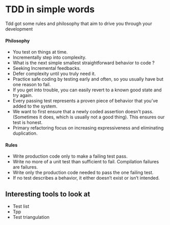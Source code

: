 # TDD in simple words
Tdd got some rules and philosophy that aim to drive you through your development
#### Philosophy
- You test on things at time.
- Incrementally step into complexity.
- What is the next simple smallest straightforward behavior to code ?
- Seeking Incremental feedbacks.
- Defer complexity until you truly need it.
- Practice safe coding by testing
  early and often, so you usually have but one reason to fail.
- If you get into trouble, you can easily revert to a known good state and
  try again.
- Every passing test represents a proven piece
  of behavior that you’ve added to the system.
- We want to first ensure that a newly coded assertion doesn’t pass. (Sometimes it does,
  which is usually not a good thing). This ensures our
  test is honest.
- Primary refactoring focus on increasing expressiveness and eliminating duplication.
#### Rules
- Write production code only to make a failing test pass. 
- Write no more of a unit test than sufficient to fail. Compilation failures
are failures.
- Write only the production code needed to pass the one failing test.
- If no test describes a behavior, it either doesn’t exist or isn’t intended.
## Interesting tools to look at
- Test list
- Tpp
- Test triangulation